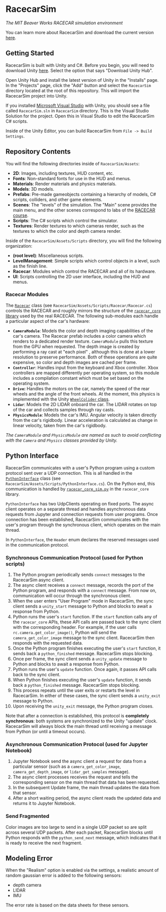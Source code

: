 # RacecarSim

_The MIT Beaver Works RACECAR simulation environment_

You can learn more about RacecarSim and download the current version [here](https://mitll-racecar-mn.readthedocs.io/en/latest/simulation.html).

## Getting Started

RacecarSim is built with Unity and C#. Before you begin, you will need to download Unity [here](https://unity3d.com/get-unity/download). Select the option that says "Download Unity Hub".

Open Unity Hub and install the latest version of Unity in the "Installs" page. In the "Projects" page, click the "Add" button and select the `RacecarSim` directory located at the root of this repository. This will import the RacecarSim project into Unity.

If you installed [Microsoft Visual Studio](https://visualstudio.microsoft.com/) with Unity, you should see a file called `RacecarSim.sln` in `RacecarSim` directory. This is the Visual Studio Solution for the project. Open this in Visual Studio to edit the RacecarSim C# scripts.

Inside of the Unity Editor, you can build RacecarSim from `File -> Build Settings`.

## Repository Contents

You will find the following directories inside of `RacecarSim/Assets`:

- **2D**: Images, including textures, HUD content, etc.
- **Fonts**: Non-standard fonts for use in the HUD and menus.
- **Materials**: Render materials and physics materials.
- **Models**: 3D models.
- **Prefabs**: Pre-made gameobjects containing a hierarchy of models, C# scripts, colliders, and other game elements.
- **Scenes**: The "levels" of the simulation. The "Main" scene provides the main menu, and the other scenes correspond to labs of the [RACECAR course](https://mitll-racecar-mn.readthedocs.io/en/latest/curriculum.html).
- **Scripts**: The C# scripts which control the simulator.
- **Textures**: Render textures to which cameras render, such as the textures to which the color and depth camera render.

Inside of the `RacecarSim/Assets/Scripts` directory, you will find the following organization:

- **(root level)**: Miscellaneous scripts.
- **LevelManagement**: Simple scripts which control objects in a level, such as the finish line.
- **Racecar**: Modules which control the RACECAR and all of its hardware.
- **UI**: Scripts controlling the 2D user interface, including the HUD and menus.

### Racecar Modules

The [`Racecar`](https://github.com/MITLLRacecar/Simulation/tree/master/RacecarSim/Assets/Scripts/Racecar) class (see `RacecarSim/Assets/Scripts/Racecar/Racecar.cs`) controls the RACECAR and roughly mirrors the structure of the [`racecar_core` library](https://github.com/MITLLRacecar/Student/tree/master/library) used by the real RACECAR. The following sub-modules each handle a particular aspect of the car's hardware:

- **`CameraModule`**: Models the color and depth imaging capabilities of the car's camera. The Racecar prefab includes a color camera which renders to a dedicated render texture. `CameraModule` pulls this texture from the GPU when requested. The depth image is created by performing a ray cast at "each pixel" , although this is done at a lower resolution to preserve performance. Both of these operations are quite expensive, so color and depth images are cached per frame.
- **`Controller`**: Handles input from the keyboard and Xbox controller. Xbox controllers are mapped differently per operating system, so this module includes a compilation constant which must be set based on the operating system.
- **`Drive`:** Handles the motors on the car, namely the speed of the rear wheels and the angle of the front wheels. At the moment, this physics is implemented with the Unity [`WheelColider` class](https://docs.unity3d.com/Manual/class-WheelCollider.html).
- **`Lidar`**: Models the 2D LIDAR onboard the car. The LIDAR rotates on top of the car and collects samples through ray casts.
- **`PhysicsModule`**: Models the car's IMU. Angular velocity is taken directly from the car's rigidbody. Linear acceleration is calculated as change in linear velocity, taken from the car's rigidbody.

_The `CameraModule` and `PhysicsModule` are named as such to avoid conflicting with the `Camera` and `Physics` classes provided by Unity._

## Python Interface

RacecarSim communicates with a user's Python program using a custom protocol sent over a UDP connection. This is all handled in the [`PythonInterface`](https://github.com/MITLLRacecar/Simulation/blob/master/RacecarSim/Assets/Scripts/PythonInterface.cs) class (see `RacecarSim/Assets/Scripts/PythonInterface.cs`). On the Python end, this communication is handled by [`racecar_core_sim.py`](https://github.com/MITLLRacecar/Student/blob/master/library/simulation/racecar_core_sim.py) in the `racecar_core` library.

`PythonInterface` has two UdpClients operating on fixed ports. The async client operates on a separate thread and handles asynchronous data requests from Jupyter and connection requests from user programs. Once connection has been established, RacecarSim communicates with the user's program through the synchronous client, which operates on the main thread.

In `PythonInterface`, the `Header` enum declares the reserved messages used in the communication protocol.

### Synchronous Communication Protocol (used for Python scripts)

1. The Python program periodically sends `connect` messages to the RacecarSim async client.
2. The async client receives a `connect` message, records the port of the Python program, and responds with a `connect` message. From now on, communication will occur through the synchronous client.
3. When the user enters "User Program" mode in RacecarSim, the sync client sends a `unity_start` message to Python and blocks to await a response from Python.
4. Python runs the user's `start` function. If the `start` function calls any of the `racecar_core` APIs, these API calls are passed back to the sync client with the corresponding header. For example, if the user calls `rc.camera.get_color_image()`, Python will send the `camera_get_color_image` message to the sync client. RacecarSim then responds with the requested data.
5. Once the Python program finishes executing the user's `start` function, it sends back a `python_finished` message. RacecarSim stops blocking.
6. Once per frame, the sync client sends a `unity_update` message to Python and blocks to await a response from Python.
7. Python runs the user's `update` function. Once again, it passes API calls back to the sync client.
8. When Python finishes executing the user's `update` function, it sends back a `python_finished` message. RacecarSim stops blocking.
9. This process repeats until the user exits or restarts the level in RacecarSim. In either of these cases, the sync client sends a `unity_exit` message to Python.
10. Upon receiving the `unity_exit` message, the Python program closes.

Note that after a connection is established, this protocol is **completely synchronous**: both systems are synchronized to the Unity "update" clock. RacecarSim will always block the main thread until receiving a message from Python (or until a timeout occurs).

### Asynchronous Communication Protocol (used for Jupyter Notebook)

1. Jupyter Notebook send the async client a request for data from a particular sensor (such as a `camera_get_color_image`, `camera_get_depth_image`, or `lidar_get_samples` message).
2. The async client processes receives the request and tells the corresponding sensor on the main thread that data has been requested.
3. In the subsequent Update frame, the main thread updates the data from that sensor.
4. After a short waiting period, the async client reads the updated data and returns it to Jupyter Notebook.

### Send Fragmented

Color images are too large to send in a single UDP packet so are split across several UDP packets. After each packet, RacecarSim blocks until Python responds with the `python_send_next` message, which indicates that it is ready to receive the next fragment.

## Modeling Error

When the "Realism" option is enabled via the settings, a realistic amount of random gaussian error is added to the following sensors:

- depth camera
- LIDAR
- IMU

The error rate is based on the data sheets for these sensors.
